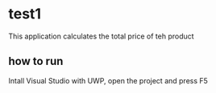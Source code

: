 # test1
This application calculates the total price of teh product

## how to run
Intall Visual Studio with UWP, open the project and press F5

